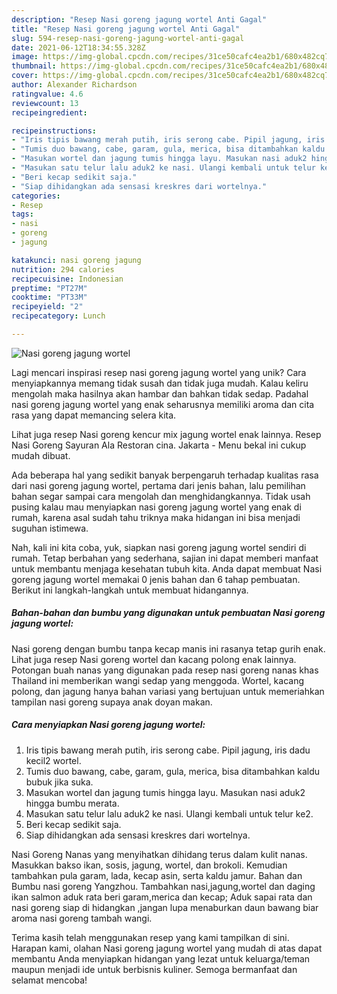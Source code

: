 ```yaml
---
description: "Resep Nasi goreng jagung wortel Anti Gagal"
title: "Resep Nasi goreng jagung wortel Anti Gagal"
slug: 594-resep-nasi-goreng-jagung-wortel-anti-gagal
date: 2021-06-12T18:34:55.328Z
image: https://img-global.cpcdn.com/recipes/31ce50cafc4ea2b1/680x482cq70/nasi-goreng-jagung-wortel-foto-resep-utama.jpg
thumbnail: https://img-global.cpcdn.com/recipes/31ce50cafc4ea2b1/680x482cq70/nasi-goreng-jagung-wortel-foto-resep-utama.jpg
cover: https://img-global.cpcdn.com/recipes/31ce50cafc4ea2b1/680x482cq70/nasi-goreng-jagung-wortel-foto-resep-utama.jpg
author: Alexander Richardson
ratingvalue: 4.6
reviewcount: 13
recipeingredient:

recipeinstructions:
- "Iris tipis bawang merah putih, iris serong cabe. Pipil jagung, iris dadu kecil2 wortel."
- "Tumis duo bawang, cabe, garam, gula, merica, bisa ditambahkan kaldu bubuk jika suka."
- "Masukan wortel dan jagung tumis hingga layu. Masukan nasi aduk2 hingga bumbu merata."
- "Masukan satu telur lalu aduk2 ke nasi. Ulangi kembali untuk telur ke2."
- "Beri kecap sedikit saja."
- "Siap dihidangkan ada sensasi kreskres dari wortelnya."
categories:
- Resep
tags:
- nasi
- goreng
- jagung

katakunci: nasi goreng jagung 
nutrition: 294 calories
recipecuisine: Indonesian
preptime: "PT27M"
cooktime: "PT33M"
recipeyield: "2"
recipecategory: Lunch

---
```



![Nasi goreng jagung wortel](https://img-global.cpcdn.com/recipes/31ce50cafc4ea2b1/680x482cq70/nasi-goreng-jagung-wortel-foto-resep-utama.jpg)

Lagi mencari inspirasi resep nasi goreng jagung wortel yang unik? Cara menyiapkannya memang tidak susah dan tidak juga mudah. Kalau keliru mengolah maka hasilnya akan hambar dan bahkan tidak sedap. Padahal nasi goreng jagung wortel yang enak seharusnya memiliki aroma dan cita rasa yang dapat memancing selera kita.

Lihat juga resep Nasi goreng kencur mix jagung wortel enak lainnya. Resep Nasi Goreng Sayuran Ala Restoran cina. Jakarta - Menu bekal ini cukup mudah dibuat.

Ada beberapa hal yang sedikit banyak berpengaruh terhadap kualitas rasa dari nasi goreng jagung wortel, pertama dari jenis bahan, lalu pemilihan bahan segar sampai cara mengolah dan menghidangkannya. Tidak usah pusing kalau mau menyiapkan nasi goreng jagung wortel yang enak di rumah, karena asal sudah tahu triknya maka hidangan ini bisa menjadi suguhan istimewa.


Nah, kali ini kita coba, yuk, siapkan nasi goreng jagung wortel sendiri di rumah. Tetap berbahan yang sederhana, sajian ini dapat memberi manfaat untuk membantu menjaga kesehatan tubuh kita. Anda dapat membuat Nasi goreng jagung wortel memakai 0 jenis bahan dan 6 tahap pembuatan. Berikut ini langkah-langkah untuk membuat hidangannya.

<!--inarticleads1-->

##### Bahan-bahan dan bumbu yang digunakan untuk pembuatan Nasi goreng jagung wortel:



Nasi goreng dengan bumbu tanpa kecap manis ini rasanya tetap gurih enak. Lihat juga resep Nasi goreng wortel dan kacang polong enak lainnya. Potongan buah nanas yang digunakan pada resep nasi goreng nanas khas Thailand ini memberikan wangi sedap yang menggoda. Wortel, kacang polong, dan jagung hanya bahan variasi yang bertujuan untuk memeriahkan tampilan nasi goreng supaya anak doyan makan. 

<!--inarticleads2-->

##### Cara menyiapkan Nasi goreng jagung wortel:

1. Iris tipis bawang merah putih, iris serong cabe. Pipil jagung, iris dadu kecil2 wortel.
1. Tumis duo bawang, cabe, garam, gula, merica, bisa ditambahkan kaldu bubuk jika suka.
1. Masukan wortel dan jagung tumis hingga layu. Masukan nasi aduk2 hingga bumbu merata.
1. Masukan satu telur lalu aduk2 ke nasi. Ulangi kembali untuk telur ke2.
1. Beri kecap sedikit saja.
1. Siap dihidangkan ada sensasi kreskres dari wortelnya.


Nasi Goreng Nanas yang menyihatkan dihidang terus dalam kulit nanas. Masukkan bakso ikan, sosis, jagung, wortel, dan brokoli. Kemudian tambahkan pula garam, lada, kecap asin, serta kaldu jamur. Bahan dan Bumbu nasi goreng Yangzhou. Tambahkan nasi,jagung,wortel dan daging ikan salmon aduk rata beri garam,merica dan kecap; Aduk sapai rata dan nasi goreng siap di hidangkan ,jangan lupa menaburkan daun bawang biar aroma nasi goreng tambah wangi. 

Terima kasih telah menggunakan resep yang kami tampilkan di sini. Harapan kami, olahan Nasi goreng jagung wortel yang mudah di atas dapat membantu Anda menyiapkan hidangan yang lezat untuk keluarga/teman maupun menjadi ide untuk berbisnis kuliner. Semoga bermanfaat dan selamat mencoba!
